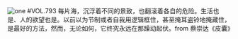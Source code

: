 ![one](http://image.wufazhuce.com/FkR9m3GCOaNk-nYcK7QWr2wzSAwp)
#VOL.793
每片海，沉浮着不同的景致，也翻滚着各自的危险。生活也是、人的欲望也是。以前以为节制或者自我用逻辑框住，甚至掩耳盗铃地掩藏住，是最好的方法，然而，无论如何，它终究永远在那躁动起伏。from 蔡崇达《皮囊》